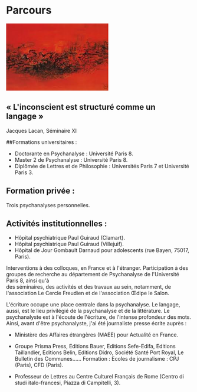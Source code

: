 
#  Parcours


![test](images/images.jpg )


## « L'inconscient est structuré comme un langage » 
Jacques Lacan, Séminaire XI


##Formations universitaires :

- Doctorante en Psychanalyse : Université Paris 8.
- Master 2 de Psychanalyse : Université Paris 8.
- Diplômée de Lettres et de Philosophie : Universités Paris 7 et Université Paris 3.

## Formation privée :
Trois psychanalyses personnelles.



## Activités institutionnelles : 

- Hôpital psychiatrique Paul Guiraud (Clamart).
- Hôpital psychiatrique Paul Guiraud (Villejuif).
- Hôpital de Jour Gombault Darnaud pour adolescents (rue Bayen, 75017, Paris).

Interventions à des colloques, en France et à l'étranger. 
Participation à des groupes  de recherche au  département de Psychanalyse de l'Université Paris 8, ainsi qu'à  
des séminaires, des activités et des travaux au sein, notamment, de l'association Le Cercle Freudien et de 
l'association Œdipe le Salon. 

L'écriture occupe une place centrale dans la psychanalyse. Le langage, aussi, est le lieu privilégié de la 
psychanalyse et de la littérature. Le psychanalyste est à l'écoute de l'écriture, de l'intense profondeur des mots.  
Ainsi, avant d'être psychanalyste, j'ai été journaliste presse écrite auprès :
- Ministère des Affaires étrangères (MAEE) pour Actualité en France.
- Groupe Prisma Press,  Editions Bauer, Editions Sefe-Edifa, Editions Taillandier, Editions Belin, Editions Didro, 
Société Santé Port Royal, Le Bulletin des Communes…… 
Formation : Ecoles de journalisme : CPJ (Paris), CFD (Paris).



- Professeur de Lettres au Centre Culturel Français de Rome (Centro di studi italo-francesi, Piazza di Campitelli, 3).


